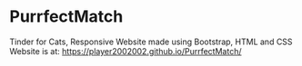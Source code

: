 # PurrfectMatch
 Tinder for Cats, Responsive Website made using Bootstrap, HTML and CSS
Website is at: https://player2002002.github.io/PurrfectMatch/ 
